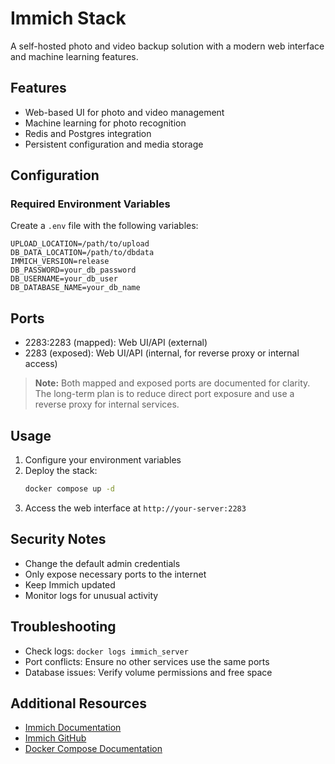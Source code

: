 # Immich Stack

A self-hosted photo and video backup solution with a modern web interface and machine learning features.

## Features
- Web-based UI for photo and video management
- Machine learning for photo recognition
- Redis and Postgres integration
- Persistent configuration and media storage

## Configuration

### Required Environment Variables
Create a `.env` file with the following variables:
```env
UPLOAD_LOCATION=/path/to/upload
DB_DATA_LOCATION=/path/to/dbdata
IMMICH_VERSION=release
DB_PASSWORD=your_db_password
DB_USERNAME=your_db_user
DB_DATABASE_NAME=your_db_name
```

## Ports

- 2283:2283 (mapped): Web UI/API (external)
- 2283 (exposed): Web UI/API (internal, for reverse proxy or internal access)

> **Note:** Both mapped and exposed ports are documented for clarity. The long-term plan is to reduce direct port exposure and use a reverse proxy for internal services.

## Usage

1. Configure your environment variables
2. Deploy the stack:
   ```bash
   docker compose up -d
   ```
3. Access the web interface at `http://your-server:2283`

## Security Notes
- Change the default admin credentials
- Only expose necessary ports to the internet
- Keep Immich updated
- Monitor logs for unusual activity

## Troubleshooting
- Check logs: `docker logs immich_server`
- Port conflicts: Ensure no other services use the same ports
- Database issues: Verify volume permissions and free space

## Additional Resources
- [Immich Documentation](https://immich.app/docs/)
- [Immich GitHub](https://github.com/immich-app/immich)
- [Docker Compose Documentation](https://docs.docker.com/compose/) 